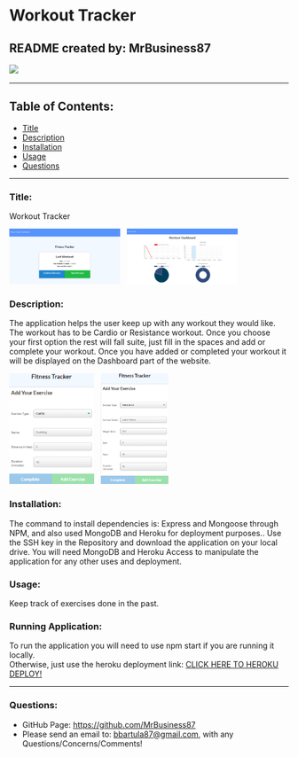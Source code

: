 # Workout Tracker
  ## README created by: MrBusiness87

  ![](https://img.shields.io/badge/license-NONE-lightgrey)
  
  ---
  ## Table of Contents:
  * [Title](#Title)
  * [Description](#Description)
  * [Installation](#Installation)
  * [Usage](#Usage)
  * [Questions](#Questions)
  

  ---
  

  ### Title:
  Workout Tracker
  
  <img src="./assets/Index.png" style="height:100px; width: 200px">&nbsp;&nbsp;&nbsp;<img src="./assets/Dashboard.png" style="height:100px; width:200px;">

  ### Description:
  The application helps the user keep up with any workout they would like. The workout has to be Cardio or Resistance workout. Once you choose your first option the rest will fall suite, just fill in the spaces and add or complete your workout. Once you have added or completed your workout it will be displayed on the Dashboard part of the website.
  
  <img src="./assets/Cardio.png" style="height:200px;">&nbsp;&nbsp;&nbsp;<img src="./assets/Resistance.png" style="height:200px;">

  ### Installation:
  The command to install dependencies is: Express and Mongoose through NPM, and also used MongoDB and Heroku for deployment purposes.. 
  Use the SSH key in the Repository and download the application on your local drive. You will need MongoDB and Heroku Access to manipulate the application for any other uses and deployment.
  

  ### Usage:
  Keep track of exercises done in the past.
  

  ### Running Application:
  To run the application you will need to use npm start if you are running it locally. <br>Otherwise, just use the heroku deployment link: <a href="https://workout-tracker-bb.herokuapp.com/">CLICK HERE TO HEROKU DEPLOY!</a>
  
  ---
  ### Questions:
  * GitHub Page: https://github.com/MrBusiness87
  * Please send an email to: bbartula87@gmail.com, with any Questions/Concerns/Comments!
  